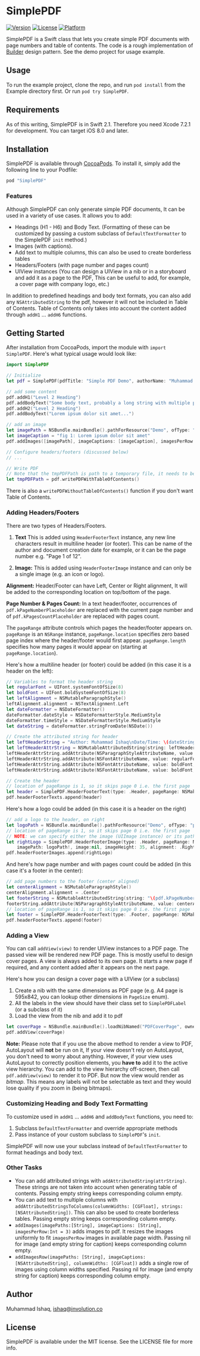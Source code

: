 # SimplePDF

<!-- [![CI Status](http://img.shields.io/travis/Muhammad Ishaq/SimplePDF.svg?style=flat)](https://travis-ci.org/Muhammad Ishaq/SimplePDF) -->
[![Version](https://img.shields.io/cocoapods/v/SimplePDFSwift.svg?style=flat)](http://cocoapods.org/pods/SimplePDF)
[![License](https://img.shields.io/cocoapods/l/SimplePDFSwift.svg?style=flat)](http://cocoapods.org/pods/SimplePDF)
[![Platform](https://img.shields.io/cocoapods/p/SimplePDFSwift.svg?style=flat)](http://cocoapods.org/pods/SimplePDF)

SimplePDF is a Swift class that lets you create simple PDF documents with page numbers and table of contents. The code is a rough implementation of [Builder](https://en.wikipedia.org/wiki/Builder_pattern) design pattern. See the demo project for usage example.

## Usage

To run the example project, clone the repo, and run `pod install` from the Example directory first. Or run `pod try SimplePDF`.

## Requirements

As of this writing, SimplePDF is in Swift 2.1. Therefore you need Xcode 7.2.1 for development. You can target iOS 8.0 and later.


## Installation

SimplePDF is available through [CocoaPods](http://cocoapods.org). To install
it, simply add the following line to your Podfile:

```ruby
pod "SimplePDF"
```

### Features
Although SimplePDF can only generate simple PDF documents, It can be used in a variety of use cases. It allows you to add:

* Headings (H1 - H6) and Body Text. (Formatting of these can be customized by passing a custom subclass of `DefaultTextFormatter` to the SimplePDF `init` method.)
* Images (with captions).
* Add text to multiple columns, this can also be used to create borderless tables
* Headers/Footers (with page number and pages count)
* UIView instances (You can design a UIView in a nib or in a storyboard and add it as a page to the PDF, This can be useful to add, for example, a cover page with company logo, etc.)

In addition to predefined headings and body text formats, you can also add any `NSAttributedString` to the pdf, however it will not be included in Table of Contents. Table of Contents only takes into account the content added through `addH1` ... `addH6` functions.

## Getting Started
After installation from CocoaPods, import the module with `import SimplePDF`. Here's what typical usage would look like:

```swift
import SimplePDF

// Initialize
let pdf = SimplePDF(pdfTitle: "Simple PDF Demo", authorName: "Muhammad Ishaq")

// add some content
pdf.addH1("Level 2 Heading")
pdf.addBodyText("Some body text, probably a long string with multiple paras")
pdf.addH2("Level 2 Heading")
pdf.addBodyText("Lorem ipsum dolor sit amet...")

// add an image
let imagePath = NSBundle.mainBundle().pathForResource("Demo", ofType: "png")!
let imageCaption = "fig 1: Lorem ipsum dolor sit amet"
pdf.addImages([imagePath], imageCaptions: [imageCaption], imagesPerRow: 1)

// Configure headers/footers (discussed below)
// ...

// Write PDF
// Note that the tmpPDFPath is path to a temporary file, it needs to be saved somewhere
let tmpPDFPath = pdf.writePDFWithTableOfContents()
```

There is also a `writePDFWithoutTableOfContents()` function if you don't want Table of Contents.

### Adding Headers/Footers

There are two types of Headers/Footers.

1. **Text** This is added using `HeaderFooterText` instance, any new line characters result in multiline header (or footer). This can be name of the author and document creation date for example, or it can be the page number e.g. "Page 1 of 12".

2. **Image:** This is added using `HeaderFooterImage` instance and can only be a single image (e.g. an icon or logo).

**Alignment:** Header/Footer can have Left, Center or Right alignment, It will be added to the corresponding location on top/bottom of the page.

**Page Number & Pages Count:** In a text header/footer, occurrences of `pdf.kPageNumberPlaceholder` are replaced with the current page number and of `pdf.kPagesCountPlaceholder` are replaced with pages count.

The `pageRange` attribute controls which pages the header/footer appears on. `pageRange` is an `NSRange` instance, `pageRange.location` specifies zero based page index where the header/footer would first appear. `pageRange.length` specifies how many pages it would appear on (starting at `pageRange.location`).

Here's how a multiline header (or footer) could be added (in this case it is a header on the left):

```swift
// Variables to format the header string
let regularFont = UIFont.systemFontOfSize(8)
let boldFont = UIFont.boldSystemFontOfSize(8)
let leftAlignment = NSMutableParagraphStyle()
leftAlignment.alignment = NSTextAlignment.Left
let dateFormatter = NSDateFormatter()
dateFormatter.dateStyle = NSDateFormatterStyle.MediumStyle
dateFormatter.timeStyle = NSDateFormatterStyle.MediumStyle
let dateString = dateFormatter.stringFromDate(NSDate())

// Create the attributed string for header
let leftHeaderString = "Author: Muhammad Ishaq\nDate/Time: \(dateString)"
let leftHeaderAttrString = NSMutableAttributedString(string: leftHeaderString)
leftHeaderAttrString.addAttribute(NSParagraphStyleAttributeName, value: leftAlignment, range: NSMakeRange(0, leftHeaderAttrString.length))
leftHeaderAttrString.addAttribute(NSFontAttributeName, value: regularFont, range: NSMakeRange(0, leftHeaderAttrString.length))
leftHeaderAttrString.addAttribute(NSFontAttributeName, value: boldFont, range: leftHeaderAttrString.mutableString.rangeOfString("Author:"))
leftHeaderAttrString.addAttribute(NSFontAttributeName, value: boldFont, range: leftHeaderAttrString.mutableString.rangeOfString("Date/Time:"))

// Create the header
// location of pageRange is 1, so it skips page 0 i.e. the first page
let header = SimplePDF.HeaderFooterText(type: .Header, pageRange: NSMakeRange(1, Int.max), attributedString: leftHeaderAttrString)
pdf.headerFooterTexts.append(header)
```

Here's how a logo could be added (in this case it is a header on the right)

```swift
// add a logo to the header, on right
let logoPath = NSBundle.mainBundle().pathForResource("Demo", ofType: "png")
// location of pageRange is 1, so it skips page 0 i.e. the first page
// NOTE: we can specify either the image (UIImage instance) or its path
let rightLogo = SimplePDF.HeaderFooterImage(type: .Header, pageRange: NSMakeRange(1, Int.max),
    imagePath: logoPath!, image:nil, imageHeight: 35, alignment: .Right)
pdf.headerFooterImages.append(rightLogo)
```

And here's how page number and with pages count could be added (in this case it's a footer in the center):

```swift
// add page numbers to the footer (center aligned)
let centerAlignment = NSMutableParagraphStyle()
centerAlignment.alignment = .Center
let footerString = NSMutableAttributedString(string: "\(pdf.kPageNumberPlaceholder) of \(pdf.kPagesCountPlaceholder)")
footerString.addAttribute(NSParagraphStyleAttributeName, value: centerAlignment, range: NSMakeRange(0, footerString.length))
// location of pageRange is 1, so it skips page 0 i.e. the first page
let footer = SimplePDF.HeaderFooterText(type: .Footer, pageRange: NSMakeRange(1, Int.max), attributedString: footerString)
pdf.headerFooterTexts.append(footer)
```

### Adding a View
You can call `addView(view)` to render UIView instances to a PDF page. The passed view will be rendered new PDF page. This is mostly useful to design cover pages. A view is always added to its own page. It starts a new page if required, and any content added after it appears on the next page.

Here's how you can design a cover page with a UIView (or a subclass)

1. Create a nib with the same dimensions as PDF page (e.g. A4 page is 595x842, you can lookup other dimensions in `PageSize` enum).
2. All the labels in the view should have their class set to `SimplePDFLabel` (or a subclass of it)
3. Load the view from the nib and add it to pdf

```swift
let coverPage = NSBundle.mainBundle().loadNibNamed("PDFCoverPage", owner: self, options: nil).first as PDFCoverPage
pdf.addView(coverPage)
```

**Note:** Please note that if you use the above method to render a view to PDF, AutoLayout will **not** be run on it, If your view doesn't rely on AutoLayout, you don't need to worry about anything. However, if your view uses AutoLayout to correctly position elements, you **have to** add it to the active view hierarchy. You can add to the view hierarchy off-screen, then call `pdf.addView(view)` to render it to PDF. But now the view would render as *bitmap*. This means any labels will not be selectable as text and they would lose quality if you zoom in (being bitmaps).

### Customizing Heading and Body Text Formatting
To customize used in `addH1` ... `addH6` and `addBodyText` functions, you need to:

1. Subclass `DefaultTextFormatter` and override appropriate methods
2. Pass instance of your custom subclass to `SimplePDF`'s `init`.

SimplePDF will now use your subclass instead of `DefaultTextFormatter` to format headings and body text.

### Other Tasks
* You can add attributed strings with `addAttributedString(attrString)`. These strings are not taken into account when generating table of contents. Passing empty string keeps corresponding column empty.
* You can add text to multiple columns with `addAttributedStringsToColumns(columnWidths: [CGFloat], strings: [NSAttributedString])`. This can also be used to create borderless tables. Passing empty string keeps corresponding column empty.
* `addImages(imagePaths:[String], imageCaptions: [String], imagesPerRow:Int = 3)` adds images to pdf. It resizes the images uniformly to fit `imagesPerRow` images in available page width. Passing nil for image (and empty string for caption) keeps corresponding column empty.
* `addImagesRow(imagePaths: [String], imageCaptions: [NSAttributedString], columnWidths: [CGFloat])` adds a single row of images using column widths specified. Passing nil for image (and empty string for caption) keeps corresponding column empty.

## Author

Muhammad Ishaq, ishaq@involution.co

## License

SimplePDF is available under the MIT license. See the LICENSE file for more info.
